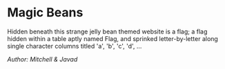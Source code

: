 # Magic Beans

Hidden beneath this strange jelly bean themed website is a flag; a flag hidden within a table aptly named Flag, and sprinked letter-by-letter along single character columns titled 'a', 'b', 'c', 'd', ... 

*Author: Mitchell & Javad*